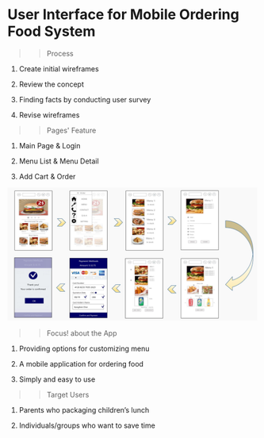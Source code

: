 # User Interface for Mobile Ordering Food System


>> Process 

1. Create initial wireframes

2. Review the concept 

3. Finding facts by conducting user survey

4. Revise wireframes



>> Pages' Feature 

1) Main Page & Login

2) Menu List & Menu Detail

3) Add Cart & Order

<img src="https://github.com/JieunKwon/UI_MobileOrdering/blob/master/Flow1.JPG" width="700px">
 
    
    
>> Focus! about the App 

1) Providing options for customizing menu

2) A mobile application for ordering food

3) Simply and easy to use



   
>> Target Users      

1) Parents who packaging children’s lunch

2) Individuals/groups who want to save time
